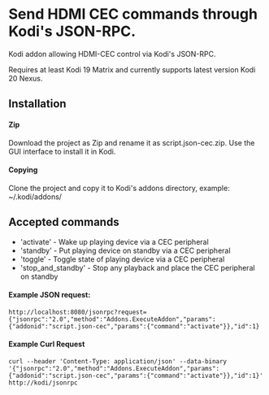 # Send HDMI CEC commands through Kodi's JSON-RPC.


Kodi addon allowing HDMI-CEC control via Kodi's JSON-RPC.

Requires at least Kodi 19 Matrix and currently supports latest version Kodi 20 Nexus.


## Installation

#### Zip

Download the project as Zip and rename it as script.json-cec.zip. Use the GUI interface to install it in Kodi.

#### Copying

Clone the project and copy it to Kodi's addons directory, example: ~/.kodi/addons/



## Accepted commands

* 'activate' - Wake up playing device via a CEC peripheral
* 'standby' - Put playing device on standby via a CEC peripheral
* 'toggle' - Toggle state of playing device via a CEC peripheral
* 'stop_and_standby' - Stop any playback and place the CEC peripheral on standby

#### Example JSON request:
```
http://localhost:8080/jsonrpc?request={"jsonrpc":"2.0","method":"Addons.ExecuteAddon","params":{"addonid":"script.json-cec","params":{"command":"activate"}},"id":1}
```

#### Example Curl Request

```
curl --header 'Content-Type: application/json' --data-binary '{"jsonrpc":"2.0","method":"Addons.ExecuteAddon","params":{"addonid":"script.json-cec","params":{"command":"activate"}},"id":1}' http://kodi/jsonrpc
```
